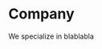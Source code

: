 <html lang="en">
<head>
 <title>SELFINFO</title>
 <meta charset="utf-8">
 <meta name="viewport" content="width=device-width, initial-scale=1">
</head>
<body>

<h1>Company</h1>
<p>We specialize in blablabla</p>

</body>
</html>
